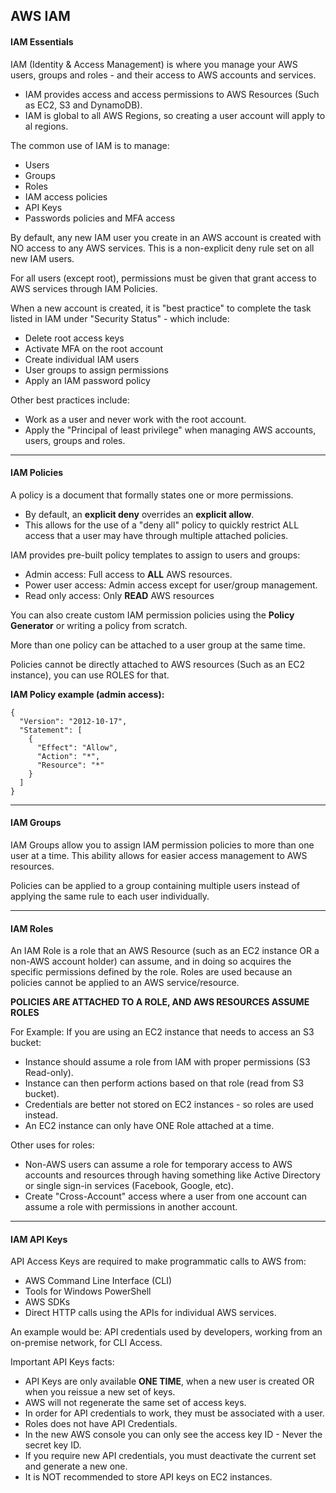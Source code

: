 <h2>AWS IAM</h2>

<h4> IAM Essentials </h4>

IAM (Identity & Access Management) is where you manage your AWS users, groups and roles - and their access to AWS accounts and services.
- IAM provides access and access permissions to AWS Resources (Such as EC2, S3 and DynamoDB).
- IAM is global to all AWS Regions, so creating a user account will apply to al regions.

The common use of IAM is to manage:
- Users
- Groups
- Roles
- IAM access policies
- API Keys
- Passwords policies and MFA access

By default, any new IAM user you create in an AWS account is created with NO access to any AWS services. This is a non-explicit deny rule set on all new IAM users.

For all users (except root), permissions must be given that grant access to AWS services through IAM Policies.

When a new account is created, it is "best practice" to complete the task listed in IAM under "Security Status" - which include:
- Delete root access keys
- Activate MFA on the root account
- Create individual IAM users
- User groups to assign permissions
- Apply an IAM password policy

Other best practices include:
- Work as a user and never work with the root account.
- Apply the "Principal of least privilege" when managing AWS accounts, users, groups and roles.

---

<h4> IAM Policies </h4>

A policy is a document that formally states one or more permissions.
- By default, an **explicit deny** overrides an **explicit allow**.
- This allows for the use of a "deny all" policy to quickly restrict ALL access that a user may have through multiple attached policies.

IAM provides pre-built policy templates to assign to users and groups:
- Admin access: Full access to **ALL** AWS resources.
- Power user access: Admin access except for user/group management.
- Read only access: Only **READ** AWS resources

You can also create custom IAM permission policies using the **Policy Generator** or writing a policy from scratch.

More than one policy can be attached to a user group at the same time.

Policies cannot be directly attached to AWS resources (Such as an EC2 instance), you can use ROLES for that.

**IAM Policy example (admin access):**

```
{
  "Version": "2012-10-17",
  "Statement": [
    {
      "Effect": "Allow",
      "Action": "*",
      "Resource": "*"
    }
  ]
}
```

---

<h4> IAM Groups </h4>

IAM Groups allow you to assign IAM permission policies to more than one user at a time.
This ability allows for easier access management to AWS resources.

Policies can be applied to a group containing multiple users instead of applying the same rule to each user individually.

---

<h4> IAM Roles </h4>

An IAM Role is a role that an AWS Resource (such as an EC2 instance OR a non-AWS account holder) can assume, and in doing so acquires the specific permissions defined by the role.
Roles are used because an policies cannot be applied to an AWS service/resource.

**POLICIES ARE ATTACHED TO A ROLE, AND AWS RESOURCES ASSUME ROLES**

For Example: If you are using an EC2 instance that needs to access an S3 bucket:
- Instance should assume a role from IAM with proper permissions (S3 Read-only).
- Instance  can then perform actions based on that role (read from S3 bucket).
- Credentials are better not stored on EC2 instances - so roles are used instead.
- An EC2 instance can only have ONE Role attached at a time.

Other uses for roles:
- Non-AWS users can assume a role for temporary access to AWS accounts and resources through having something like Active Directory or single sign-in services (Facebook, Google, etc).
- Create "Cross-Account" access where a user from one account can assume a role with permissions in another account.

---

<h4> IAM API Keys </h4>

API Access Keys are required to make programmatic calls to AWS from:
- AWS Command Line Interface (CLI)
- Tools for Windows PowerShell
- AWS SDKs
- Direct HTTP calls using the APIs for individual AWS services.

An example would be: API credentials used by developers, working from an on-premise network, for CLI Access.

Important API Keys facts:
- API Keys are only available **ONE TIME**, when a new user is created OR when you reissue a new set of keys.
- AWS will not regenerate the same set of access keys.
- In order for API credentials to work, they must be associated with a user.
- Roles does not have API Credentials.
- In the new AWS console you can only see the access key ID - Never the secret key ID.
- If you require new API credentials, you must deactivate the current set and generate a new one.
- It is NOT recommended to store API keys on EC2 instances.


